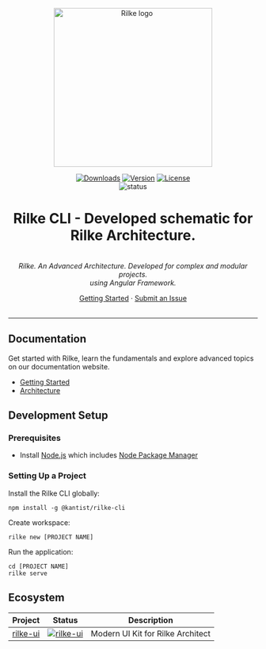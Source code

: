 <p align="center"><a href="https://rilke.ist" target="_blank" rel="noopener noreferrer"><img width="320" src="https://rilke.ist/assets/logo/logo-stroked.png" alt="Rilke logo"></a></p>
<p align="center">
	<a href="https://npmcharts.com/compare/@kantist/rilke-cli?minimal=true"><img src="https://img.shields.io/npm/dm/@kantist/rilke-cli.svg?sanitize=true" alt="Downloads"></a>
	<a href="https://www.npmjs.com/package/@kantist/rilke-cli"><img src="https://img.shields.io/npm/v/@kantist/rilke-cli.svg?sanitize=true" alt="Version"></a>
	<a href="https://www.npmjs.com/package/@kantist/rilke-cli"><img src="https://img.shields.io/npm/l/@kantist/rilke-cli.svg?sanitize=true" alt="License"></a>
	<br>
	<img src="https://github.com/kantist/rilke-cli/actions/workflows/npm-publish.yml/badge.svg" alt="status">
</p>
<h1 align="center">Rilke CLI - Developed schematic for Rilke Architecture.</h1>
<p align="center">
	<br>
	<i>Rilke. An Advanced Architecture. Developed for complex and modular projects.
	<br> using Angular Framework.</i>
	<br>
</p>
<p align="center">
	<a href="https://rilke.ist/cli/">Getting Started</a>
	·
	<a href="https://github.com/kantist/rilke-cli/issues">Submit an Issue</a>
	<br>
	<br>
</p>

<hr>

## Documentation

Get started with Rilke, learn the fundamentals and explore advanced topics on our documentation website.

-   [Getting Started][quickstart]
-   [Architecture][architecture]

## Development Setup

### Prerequisites

-   Install [Node.js] which includes [Node Package Manager][npm]

### Setting Up a Project

Install the Rilke CLI globally:

```
npm install -g @kantist/rilke-cli
```

Create workspace:

```
rilke new [PROJECT NAME]
```

Run the application:

```
cd [PROJECT NAME]
rilke serve
```

## Ecosystem

| Project    | Status                          | Description                       |
| ---------- | ------------------------------- | --------------------------------- |
| [rilke-ui] | [![rilke-ui]][rilke-ui-package] | Modern UI Kit for Rilke Architect |

[rilke-ui]: https://github.com/kantist/rilke-ui
[rilke-ui-package]: https://npmjs.com/package/@kantist/rilke-ui
[quickstart]: https://rilke.ist/cli/
[architecture]: https://rilke.ist/architecture/
[node.js]: https://nodejs.org/
[npm]: https://www.npmjs.com/get-npm
[angular]: https://angular.io/cli
